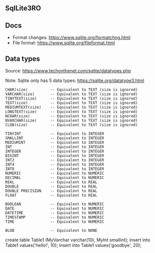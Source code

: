 ## SqlLite3RO

## Docs
* Format changes: https://www.sqlite.org/formatchng.html
* File format: https://www.sqlite.org/fileformat.html


## Data types
Source: https://www.techonthenet.com/sqlite/datatypes.php

Note: Sqlite only has 5 data types: https://sqlite.org/datatype3.html

```
CHAR(size)			-- Equivalent to TEXT (size is ignored)
VARCHAR(size)		-- Equivalent to TEXT (size is ignored)
TINYTEXT(size)		-- Equivalent to TEXT (size is ignored)
TEXT(size)			-- Equivalent to TEXT (size is ignored)
MEDIUMTEXT(size)	-- Equivalent to TEXT (size is ignored)
LONGTEXT(size)		-- Equivalent to TEXT (size is ignored)
NCHAR(size)			-- Equivalent to TEXT (size is ignored)
NVARCHAR(size)		-- Equivalent to TEXT (size is ignored)
CLOB(size)			-- Equivalent to TEXT (size is ignored)
```

```
TINYINT				-- Equivalent to INTEGER
SMALLINT			-- Equivalent to INTEGER
MEDIUMINT			-- Equivalent to INTEGER
INT					-- Equivalent to INTEGER
INTEGER				-- Equivalent to INTEGER
BIGINT				-- Equivalent to INTEGER
INT2				-- Equivalent to INTEGER
INT4				-- Equivalent to INTEGER
INT8				-- Equivalent to INTEGER
NUMERIC				-- Equivalent to NUMERIC
DECIMAL				-- Equivalent to NUMERIC
REAL				-- Equivalent to REAL
DOUBLE				-- Equivalent to REAL
DOUBLE PRECISION	-- Equivalent to REAL
FLOAT				-- Equivalent to REAL
```

```
BOOLEAN				-- Equivalent to NUMERIC
DATE				-- Equivalent to NUMERIC
DATETIME			-- Equivalent to NUMERIC
TIMESTAMP			-- Equivalent to NUMERIC
TIME				-- Equivalent to NUMERIC
```

```
BLOB				-- Equivalent to NONE
```

create table Table1 (MyVarchar varchar(10), MyInt smallint);
insert into Table1 values('hello!', 10);
insert into Table1 values('goodbye', 20);
